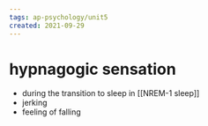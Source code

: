 ```yaml
---
tags: ap-psychology/unit5 
created: 2021-09-29
---
```


# hypnagogic sensation

- during the transition to sleep in [[NREM-1 sleep]]
- jerking
- feeling of falling 
